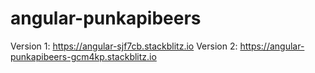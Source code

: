 # angular-punkapibeers

Version 1: https://angular-sjf7cb.stackblitz.io
Version 2: https://angular-punkapibeers-gcm4kp.stackblitz.io
